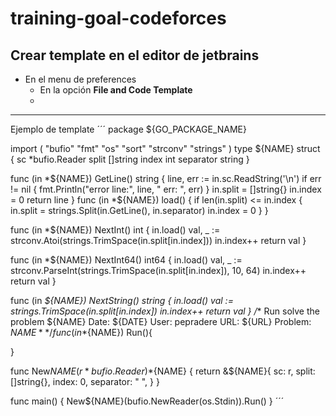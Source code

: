# training-goal-codeforces



## Crear template en el editor de jetbrains 

- En el menu de preferences 
  - En la opción **File and Code Template**
  - 
---
  

Ejemplo de template
´´´
package ${GO_PACKAGE_NAME}

import (
"bufio"
"fmt"
"os"
"sort"
"strconv"
"strings"
)
type ${NAME} struct {
sc        *bufio.Reader
split     []string
index     int
separator string
}

func (in *${NAME}) GetLine() string {
line, err := in.sc.ReadString('\n')
if err != nil {
fmt.Println("error line:", line, " err: ", err)
}
in.split = []string{}
in.index = 0
return line
}
func (in *${NAME}) load() {
if len(in.split) <= in.index {
in.split = strings.Split(in.GetLine(), in.separator)
in.index = 0
}
}

func (in *${NAME}) NextInt() int {
in.load()
val, _ := strconv.Atoi(strings.TrimSpace(in.split[in.index]))
in.index++
return val
}

func (in *${NAME}) NextInt64() int64 {
in.load()
val, _ := strconv.ParseInt(strings.TrimSpace(in.split[in.index]), 10, 64)
in.index++
return val
}

func (in *${NAME}) NextString() string {
in.load()
val := strings.TrimSpace(in.split[in.index])
in.index++
return val
}
/**
Run solve the problem ${NAME}
Date: ${DATE}
User: pepradere
URL: ${URL}
Problem: ${NAME}
**/
func (in *${NAME}) Run(){

}

func New${NAME}(r *bufio.Reader) *${NAME} {
return &${NAME}{
sc:        r,
split:     []string{},
index:     0,
separator: " ",
}
}

func main() {
New${NAME}(bufio.NewReader(os.Stdin)).Run()
}
´´´
